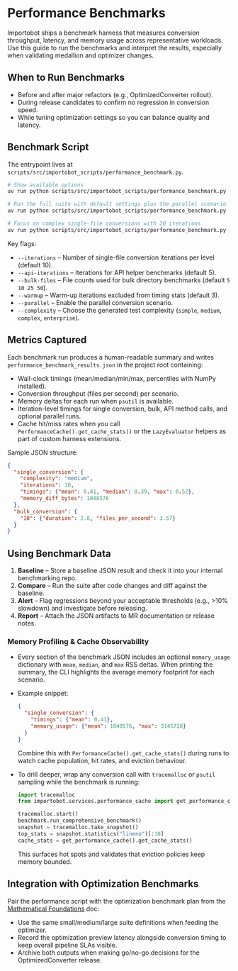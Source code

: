 # Performance Benchmarks

Importobot ships a benchmark harness that measures conversion throughput,
latency, and memory usage across representative workloads. Use this guide to run
the benchmarks and interpret the results, especially when validating medallion
and optimizer changes.

## When to Run Benchmarks

- Before and after major refactors (e.g., OptimizedConverter rollout).
- During release candidates to confirm no regression in conversion speed.
- While tuning optimization settings so you can balance quality and latency.

## Benchmark Script

The entrypoint lives at `scripts/src/importobot_scripts/performance_benchmark.py`.

```bash
# Show available options
uv run python scripts/src/importobot_scripts/performance_benchmark.py --help

# Run the full suite with default settings plus the parallel scenario
uv run python scripts/src/importobot_scripts/performance_benchmark.py --parallel

# Focus on complex single-file conversions with 20 iterations
uv run python scripts/src/importobot_scripts/performance_benchmark.py --iterations 20 --complexity complex
```

Key flags:
- `--iterations` – Number of single-file conversion iterations per level (default 10).
- `--api-iterations` – Iterations for API helper benchmarks (default 5).
- `--bulk-files` – File counts used for bulk directory benchmarks (default `5 10 25 50`).
- `--warmup` – Warm-up iterations excluded from timing stats (default 3).
- `--parallel` – Enable the parallel conversion scenario.
- `--complexity` – Choose the generated test complexity (`simple`, `medium`, `complex`, `enterprise`).

## Metrics Captured

Each benchmark run produces a human-readable summary and writes
`performance_benchmark_results.json` in the project root containing:
- Wall-clock timings (mean/median/min/max, percentiles with NumPy installed).
- Conversion throughput (files per second) per scenario.
- Memory deltas for each run when `psutil` is available.
- Iteration-level timings for single conversion, bulk, API method calls, and
  optional parallel runs.
- Cache hit/miss rates when you call `PerformanceCache().get_cache_stats()` or
  the `LazyEvaluator` helpers as part of custom harness extensions.

Sample JSON structure:

```json
{
  "single_conversion": {
    "complexity": "medium",
    "iterations": 10,
    "timings": {"mean": 0.41, "median": 0.39, "max": 0.52},
    "memory_diff_bytes": 1048576
  },
  "bulk_conversion": {
    "10": {"duration": 2.8, "files_per_second": 3.57}
  }
}
```

## Using Benchmark Data

1. **Baseline** – Store a baseline JSON result and check it into your internal
   benchmarking repo.
2. **Compare** – Run the suite after code changes and diff against the baseline.
3. **Alert** – Flag regressions beyond your acceptable thresholds (e.g., >10%
   slowdown) and investigate before releasing.
4. **Report** – Attach the JSON artifacts to MR documentation or release notes.

### Memory Profiling & Cache Observability

- Every section of the benchmark JSON includes an optional `memory_usage`
  dictionary with `mean`, `median`, and `max` RSS deltas. When printing the
  summary, the CLI highlights the average memory footprint for each scenario.
- Example snippet:

  ```json
  {
    "single_conversion": {
      "timings": {"mean": 0.41},
      "memory_usage": {"mean": 1048576, "max": 3145728}
    }
  }
  ```

  Combine this with `PerformanceCache().get_cache_stats()` during runs to watch
  cache population, hit rates, and eviction behaviour.
- To drill deeper, wrap any conversion call with `tracemalloc` or `psutil`
  sampling while the benchmark is running:

  ```python
  import tracemalloc
  from importobot.services.performance_cache import get_performance_cache

  tracemalloc.start()
  benchmark.run_comprehensive_benchmark()
  snapshot = tracemalloc.take_snapshot()
  top_stats = snapshot.statistics("lineno")[:10]
  cache_stats = get_performance_cache().get_cache_stats()
  ```

  This surfaces hot spots and validates that eviction policies keep memory
  bounded.

## Integration with Optimization Benchmarks

Pair the performance script with the optimization benchmark plan from the
[Mathematical Foundations](Mathematical-Foundations) doc:

- Use the same small/medium/large suite definitions when feeding the optimizer.
- Record the optimization preview latency alongside conversion timing to keep
  overall pipeline SLAs visible.
- Archive both outputs when making go/no-go decisions for the OptimizedConverter
  release.
